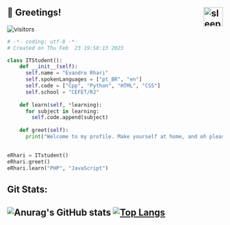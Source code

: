 <h2>👋 Greetings! <img src="https://cdn160.picsart.com/upscale-278626435004211.png" alt="sleeping sakamoto" height="45px" align="right"></h2>

![visitors](https://visitor-badge.laobi.icu/badge?page_id=E-rhari)
```python
# -*- coding: utf-8 -*-
# Created on Thu Feb  23 19:58:13 2023

class ITStudent():
    def __init__(self):
      self.name = "Evandro Rhari"
      self.spokenLanguages = ["pt_BR", "en"]
      self.code = ["Cpp", "Python", "HTML", "CSS"]
      self.school = "CEFET/RJ"
      
    def learn(self, *learning):
      for subject in learning:
        self.code.append(subject)
      
    def greet(self):
      print("Welcome to my profile. Make yourself at home, and oh please excuse the mess.") 
      

eRhari = ITstudent()
eRhari.greet()
eRhari.learn("PHP", "JavaScript")
```
<h2>Git Stats:<h2>

![Anurag's GitHub stats](https://github-readme-stats.vercel.app/api?username=E-rhari&show_icons=true&theme=dark)
[![Top Langs](https://github-readme-stats.vercel.app/api/top-langs/?username=E-rhari&layout=compact&theme=dark)](https://github.com/anuraghazra/github-readme-stats)
